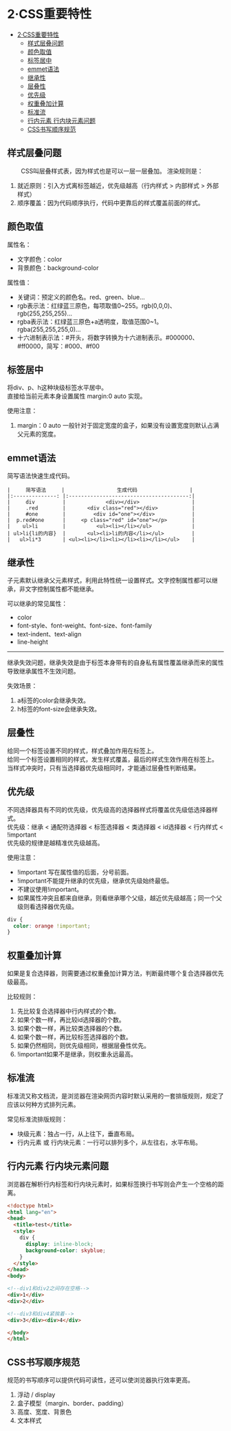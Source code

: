 # 2·CSS重要特性

<!-- TOC -->
* [2·CSS重要特性](#2css重要特性)
  * [样式层叠问题](#样式层叠问题)
  * [颜色取值](#颜色取值)
  * [标签居中](#标签居中)
  * [emmet语法](#emmet语法)
  * [继承性](#继承性)
  * [层叠性](#层叠性)
  * [优先级](#优先级)
  * [权重叠加计算](#权重叠加计算)
  * [标准流](#标准流)
  * [行内元素 行内块元素问题](#行内元素-行内块元素问题)
  * [CSS书写顺序规范](#css书写顺序规范)
<!-- TOC -->

## 样式层叠问题
&ensp;&ensp;&ensp;&ensp;
CSS叫层叠样式表，因为样式也是可以一层一层叠加。
渲染规则是：
1. 就近原则：引入方式离标签越近，优先级越高（行内样式 > 内部样式 > 外部样式）  
2. 顺序覆盖：因为代码顺序执行，代码中更靠后的样式覆盖前面的样式。

## 颜色取值
属性名：  
- 文字颜色：color
- 背景颜色：background-color

属性值：
- 关键词：预定义的颜色名。red、green、blue...
- rgb表示法：红绿蓝三原色，每项取值0~255。rgb(0,0,0)、rgb(255,255,255)...
- rgba表示法：红绿蓝三原色+a透明度，取值范围0~1。rgba(255,255,255,0)...
- 十六进制表示法：#开头，将数字转换为十六进制表示。#000000、#ff0000，简写：#000、#f00

## 标签居中
将div、p、h这种块级标签水平居中。  
直接给当前元素本身设置属性 margin:0 auto 实现。

使用注意：
1. margin：0 auto 一般针对于固定宽度的盒子，如果没有设置宽度则默认占满父元素的宽度。

## emmet语法
简写语法快速生成代码。

```text
|     简写语法     |                 生成代码                 |
|:--------------: |:---------------------------------------:|
|     div         |             <div></div>                 |
|     .red        |       <div class="red"></div>           |
|     #one        |         <div id="one"></div>            |
|  p.red#one      |     <p class="red" id="one"></p>        |
|    ul>li        |          <ul><li></li></ul>             |
| ul>li{li的内容}  |       <ul><li>li的内容</li></ul>         |
|   ul>li*3       | <ul><li></li><li></li><li></li></ul>    |
```

## 继承性
子元素默认继承父元素样式，利用此特性统一设置样式。文字控制属性都可以继承，非文字控制属性都不能继承。

可以继承的常见属性：
- color
- font-style、font-weight、font-size、font-family
- text-indent、text-align
- line-height

---

继承失效问题，继承失效是由于标签本身带有的自身私有属性覆盖继承而来的属性导致继承属性不生效问题。  

失效场景：
1. a标签的color会继承失效。
2. h标签的font-size会继承失效。

## 层叠性
给同一个标签设置不同的样式，样式叠加作用在标签上。  
给同一个标签设置相同的样式，发生样式覆盖，最后的样式生效作用在标签上。  
当样式冲突时，只有当选择器优先级相同时，才能通过层叠性判断结果。

## 优先级
不同选择器具有不同的优先级，优先级高的选择器样式将覆盖优先级低选择器样式。  
优先级：继承 < 通配符选择器 < 标签选择器 < 类选择器 < id选择器 < 行内样式 < !important  
优先级的规律是越精准优先级越高。  

使用注意：
- !important 写在属性值的后面，分号前面。
- !important不能提升继承的优先级，继承优先级始终最低。
- 不建议使用!important。
- 如果属性冲突且都来自继承，则看继承哪个父级，越近优先级越高；同一个父级则看选择器优先级。

```css
div {
  color: orange !important;
}
```

## 权重叠加计算
如果是复合选择器，则需要通过权重叠加计算方法，判断最终哪个复合选择器优先级最高。  

比较规则：
1. 先比较复合选择器中行内样式的个数。
2. 如果个数一样，再比较id选择器的个数。
3. 如果个数一样，再比较类选择器的个数。
4. 如果个数一样，再比较标签选择器的个数。
5. 如果仍然相同，则优先级相同，根据层叠性优先。
6. !important如果不是继承，则权重永远最高。

## 标准流
标准流又称文档流，是浏览器在渲染网页内容时默认采用的一套排版规则，规定了应该以何种方式排列元素。

常见标准流排版规则：
- 块级元素：独占一行，从上往下，垂直布局。
- 行内元素 或 行内块元素：一行可以排列多个，从左往右，水平布局。

## 行内元素 行内块元素问题
浏览器在解析行内标签和行内块元素时，如果标签换行书写则会产生一个空格的距离。

```html
<!doctype html>
<html lang="en">
<head>
  <title>test</title>
  <style>
    div {
      display: inline-block;
      background-color: skyblue;
    }
  </style>
</head>
<body>

<!--div1和div2之间存在空格-->
<div>1</div>
<div>2</div>

<!--div3和div4紧挨着-->
<div>3</div><div>4</div>

</body>
</html>
```

## CSS书写顺序规范
规范的书写顺序可以提供代码可读性，还可以使浏览器执行效率更高。
1. 浮动 / display
2. 盒子模型（margin、border、padding）
3. 高度、宽度、背景色
4. 文本样式